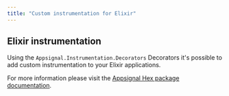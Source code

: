 ```yaml
---
title: "Custom instrumentation for Elixir"
---
```


## Elixir instrumentation

Using the `Appsignal.Instrumentation.Decorators` Decorators it's possible to
add custom instrumentation to your Elixir applications.

For more information please visit the [Appsignal Hex package
documentation](https://hexdocs.pm/appsignal/).
